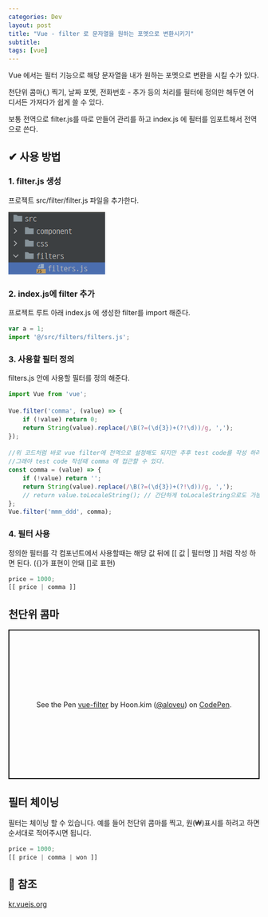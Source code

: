 ```yaml
---
categories: Dev
layout: post
title: "Vue - filter 로 문자열을 원하는 포멧으로 변환시키기"
subtitle:
tags: [vue]
---
```

Vue 에서는 필터 기능으로 해당 문자열을 내가 원하는 포멧으로 변환을 시킬 수가 있다.
<!--more-->

천단위 콤마(,) 찍기, 날짜 포멧, 전화번호 - 추가 등의 처리를 필터에 정의만 해두면 어디서든 가져다가 쉽게 쓸 수 있다.

보통 전역으로 filter.js를 따로 만들어 관리를 하고 index.js 에 필터를 임포트해서 전역으로 쓴다.

## ✔ 사용 방법
### 1. filter.js 생성
프로젝트 src/filter/filter.js 파일을 추가한다.

![필터파일 추가](/assets/img/post/filter.png)

### 2. index.js에 filter 추가
프로젝트 루트 아래 index.js 에 생성한 filter를 import 해준다.

```js
var a = 1;
import '@/src/filters/filters.js';
```


### 3. 사용할 필터 정의
filters.js 안에 사용할 필터를 정의 해준다.
```js
import Vue from 'vue';

Vue.filter('comma', (value) => {
    if (!value) return 0;
    return String(value).replace(/\B(?=(\d{3})+(?!\d))/g, ',');
});

//위 코드처럼 바로 vue filter에 전역으로 설정해도 되지만 추후 test code를 작성 하려면 아래와 같이 작성한다.
//그래야 test code 작성때 comma 에 접근할 수 있다.
const comma = (value) => {
    if (!value) return '';
	return String(value).replace(/\B(?=(\d{3})+(?!\d))/g, ',');
	// return value.toLocaleString(); // 간단하게 toLocaleString으로도 가능하다.
};
Vue.filter('mmm_ddd', comma);
```

### 4. 필터 사용
정의한 필터를 각 컴포넌트에서 사용할때는 해당 값 뒤에 [[ 값 | 필터명 ]] 처럼 작성 하면 된다. ({}가 표현이 안돼 []로 표현)

```js
price = 1000;
[[ price | comma ]]
```

## 천단위 콤마
<p class="codepen" data-height="300" data-theme-id="dark" data-default-tab="js,result" data-slug-hash="PoKYbPo" data-user="aloveu" style="height: 300px; box-sizing: border-box; display: flex; align-items: center; justify-content: center; border: 2px solid; margin: 1em 0; padding: 1em;">
  <span>See the Pen <a href="https://codepen.io/aloveu/pen/PoKYbPo">
  vue-filter</a> by Hoon.kim (<a href="https://codepen.io/aloveu">@aloveu</a>)
  on <a href="https://codepen.io">CodePen</a>.</span>
</p>
<script async src="https://cpwebassets.codepen.io/assets/embed/ei.js"></script>

## 필터 체이닝
필터는 체이닝 할 수 있습니다. 예를 들어 천단위 콤마를 찍고, 원(₩)표시를 하려고 하면 순서대로 적어주시면 됩니다.

```js
price = 1000;
[[ price | comma | won ]]
```

## 📌 참조
<a href="https://kr.vuejs.org/v2/guide/filters.html" target="_blank" class="link">kr.vuejs.org</a>